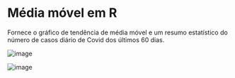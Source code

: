 # Média móvel em R

Fornece o gráfico de tendência de média móvel e um resumo estatístico do número de casos diário de Covid dos últimos 60 dias.

![image](https://user-images.githubusercontent.com/25599308/202939196-a07c4294-285f-4bb7-a0ee-ebc88d639b23.png)

![image](https://user-images.githubusercontent.com/25599308/202939425-6f24a886-a9af-427f-8def-6af2b517cc8e.png)
